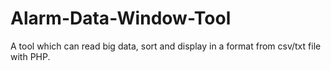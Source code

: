 # Alarm-Data-Window-Tool
A tool which can read big data, sort and display in a format from csv/txt file with PHP.
